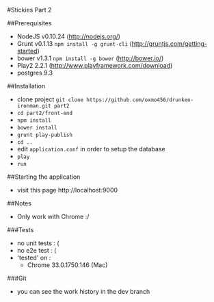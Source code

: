 #Stickies Part 2

##Prerequisites
- NodeJS v0.10.24 (http://nodejs.org/)
- Grunt v0.1.13 `npm install -g grunt-cli` (http://gruntjs.com/getting-started)
- bower v1.3.1 `npm install -g bower` (http://bower.io/)
- Play2 2.2.1 (http://www.playframework.com/download)
- postgres 9.3

##Installation
- clone project `git clone https://github.com/oxmo456/drunken-ironman.git part2`
- `cd part2/front-end`
- `npm install`
- `bower install`
- `grunt play-publish`
- `cd ..`
- edit `application.conf` in order to setup the database
- `play`
- `run`

##Starting the application
- visit this page http://localhost:9000

##Notes
- Only work with Chrome :/

###Tests
- no unit tests : (
- no e2e test : (
- 'tested' on :
    - Chrome 33.0.1750.146 (Mac)

###Git
- you can see the work history in the dev branch
